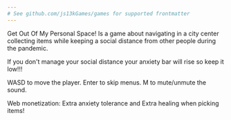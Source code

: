 ```yaml
---
# See github.com/js13kGames/games for supported frontmatter
---
```

Get Out Of My Personal Space! Is a game about navigating in a city center collecting items while keeping a social distance from other people during the pandemic.

If you don't manage your social distance your anxiety bar will rise so keep it low!!!

WASD to move the player.
Enter to skip menus.
M to mute/unmute the sound.

Web monetization: Extra anxiety tolerance and Extra healing when picking items!